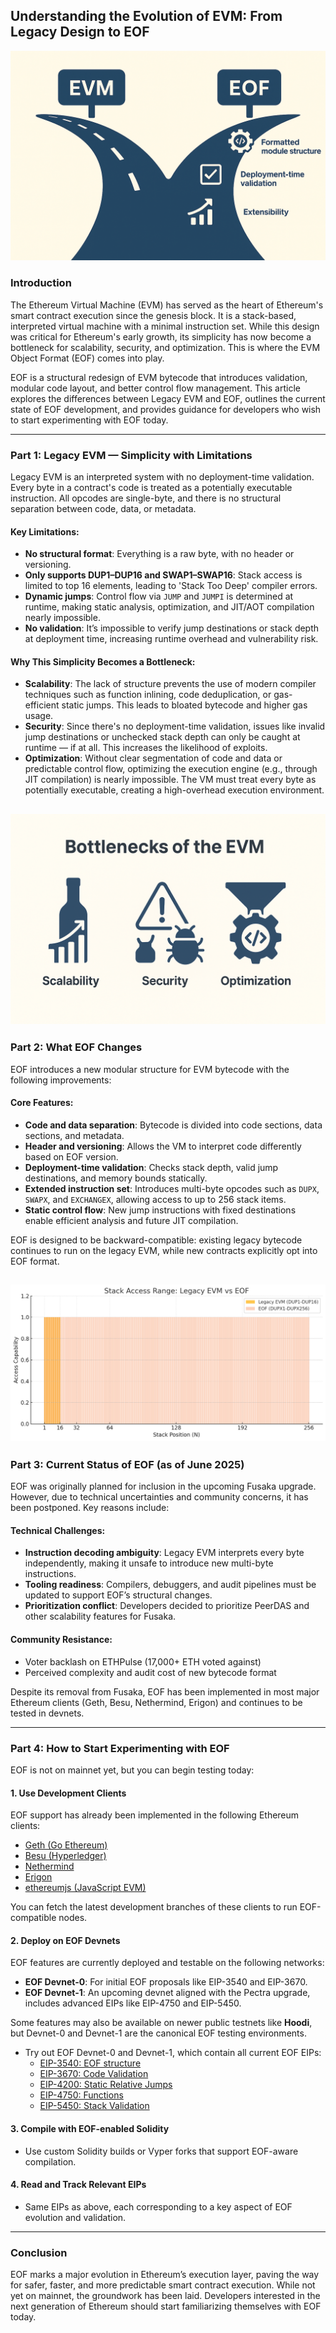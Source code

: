 ## Understanding the Evolution of EVM: From Legacy Design to EOF

![image](../../resource/images/EVM-vs-EOF.png)

### Introduction

The Ethereum Virtual Machine (EVM) has served as the heart of Ethereum's smart contract execution since the genesis block. It is a stack-based, interpreted virtual machine with a minimal instruction set. While this design was critical for Ethereum's early growth, its simplicity has now become a bottleneck for scalability, security, and optimization. This is where the EVM Object Format (EOF) comes into play.

EOF is a structural redesign of EVM bytecode that introduces validation, modular code layout, and better control flow management. This article explores the differences between Legacy EVM and EOF, outlines the current state of EOF development, and provides guidance for developers who wish to start experimenting with EOF today.

---

### Part 1: Legacy EVM — Simplicity with Limitations

Legacy EVM is an interpreted system with no deployment-time validation. Every byte in a contract's code is treated as a potentially executable instruction. All opcodes are single-byte, and there is no structural separation between code, data, or metadata.

#### Key Limitations:
- **No structural format**: Everything is a raw byte, with no header or versioning.
- **Only supports DUP1–DUP16 and SWAP1–SWAP16**: Stack access is limited to top 16 elements, leading to 'Stack Too Deep' compiler errors.
- **Dynamic jumps**: Control flow via `JUMP` and `JUMPI` is determined at runtime, making static analysis, optimization, and JIT/AOT compilation nearly impossible.
- **No validation**: It’s impossible to verify jump destinations or stack depth at deployment time, increasing runtime overhead and vulnerability risk.

#### Why This Simplicity Becomes a Bottleneck:
- **Scalability**: The lack of structure prevents the use of modern compiler techniques such as function inlining, code deduplication, or gas-efficient static jumps. This leads to bloated bytecode and higher gas usage.
- **Security**: Since there's no deployment-time validation, issues like invalid jump destinations or unchecked stack depth can only be caught at runtime — if at all. This increases the likelihood of exploits.
- **Optimization**: Without clear segmentation of code and data or predictable control flow, optimizing the execution engine (e.g., through JIT compilation) is nearly impossible. The VM must treat every byte as potentially executable, creating a high-overhead execution environment.

![image](../../resource/images/EVM-vs-EOF-bottleneck.png)
---

### Part 2: What EOF Changes

EOF introduces a new modular structure for EVM bytecode with the following improvements:

#### Core Features:
- **Code and data separation**: Bytecode is divided into code sections, data sections, and metadata.
- **Header and versioning**: Allows the VM to interpret code differently based on EOF version.
- **Deployment-time validation**: Checks stack depth, valid jump destinations, and memory bounds statically.
- **Extended instruction set**: Introduces multi-byte opcodes such as `DUPX`, `SWAPX`, and `EXCHANGEX`, allowing access to up to 256 stack items.
- **Static control flow**: New jump instructions with fixed destinations enable efficient analysis and future JIT compilation.

EOF is designed to be backward-compatible: existing legacy bytecode continues to run on the legacy EVM, while new contracts explicitly opt into EOF format.

![image](../../resource/images/EVM-vs-EOF-stack-access-range.png)
---

### Part 3: Current Status of EOF (as of June 2025)

EOF was originally planned for inclusion in the upcoming Fusaka upgrade. However, due to technical uncertainties and community concerns, it has been postponed. Key reasons include:

#### Technical Challenges:
- **Instruction decoding ambiguity**: Legacy EVM interprets every byte independently, making it unsafe to introduce new multi-byte instructions.
- **Tooling readiness**: Compilers, debuggers, and audit pipelines must be updated to support EOF’s structural changes.
- **Prioritization conflict**: Developers decided to prioritize PeerDAS and other scalability features for Fusaka.

#### Community Resistance:
- Voter backlash on ETHPulse (17,000+ ETH voted against)
- Perceived complexity and audit cost of new bytecode format

Despite its removal from Fusaka, EOF has been implemented in most major Ethereum clients (Geth, Besu, Nethermind, Erigon) and continues to be tested in devnets.

---

### Part 4: How to Start Experimenting with EOF

EOF is not on mainnet yet, but you can begin testing today:

#### 1. Use Development Clients
EOF support has already been implemented in the following Ethereum clients:

- [Geth (Go Ethereum)](https://github.com/ethereum/go-ethereum/tree/master?utm_source=chatgpt.com)
- [Besu (Hyperledger)](https://github.com/hyperledger/besu?utm_source=chatgpt.com)
- [Nethermind](https://github.com/NethermindEth/nethermind?utm_source=chatgpt.com)
- [Erigon](https://github.com/ledgerwatch/erigon?utm_source=chatgpt.com)
- [ethereumjs (JavaScript EVM)](https://github.com/ethereumjs/ethereumjs-monorepo?utm_source=chatgpt.com)

You can fetch the latest development branches of these clients to run EOF-compatible nodes.

#### 2. Deploy on EOF Devnets
EOF features are currently deployed and testable on the following networks:

- **EOF Devnet-0**: For initial EOF proposals like EIP-3540 and EIP-3670.
- **EOF Devnet-1**: An upcoming devnet aligned with the Pectra upgrade, includes advanced EIPs like EIP-4750 and EIP-5450.

Some features may also be available on newer public testnets like **Hoodi**, but Devnet-0 and Devnet-1 are the canonical EOF testing environments.
- Try out EOF Devnet-0 and Devnet-1, which contain all current EOF EIPs:
  - [EIP-3540: EOF structure](https://eips.ethereum.org/EIPS/eip-3540?utm_source=chatgpt.com)
  - [EIP-3670: Code Validation](https://eips.ethereum.org/EIPS/eip-3670?utm_source=chatgpt.com)
  - [EIP-4200: Static Relative Jumps](https://eips.ethereum.org/EIPS/eip-4200?utm_source=chatgpt.com)
  - [EIP-4750: Functions](https://eips.ethereum.org/EIPS/eip-4750?utm_source=chatgpt.com)
  - [EIP-5450: Stack Validation](https://eips.ethereum.org/EIPS/eip-5450?utm_source=chatgpt.com)

#### 3. Compile with EOF-enabled Solidity
- Use custom Solidity builds or Vyper forks that support EOF-aware compilation.

#### 4. Read and Track Relevant EIPs
- Same EIPs as above, each corresponding to a key aspect of EOF evolution and validation.

---

### Conclusion

EOF marks a major evolution in Ethereum’s execution layer, paving the way for safer, faster, and more predictable smart contract execution. While not yet on mainnet, the groundwork has been laid. Developers interested in the next generation of Ethereum should start familiarizing themselves with EOF today.

